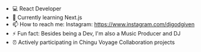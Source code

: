 - 💻 React Developer
- 🌱 Currently learning Next.js 
- 📫 How to reach me: Instagram: https://www.instagram.com/djgodgiven
- ⚡ Fun fact: Besides being a Dev, I'm also a Music Producer and DJ
- ⏰ Actively participating in Chingu Voyage Collaboration projects 

<!---
minorObsession/minorObsession is a ✨ special ✨ repository because its `README.md` (this file) appears on your GitHub profile.
You can click the Preview link to take a look at your changes.
--->

